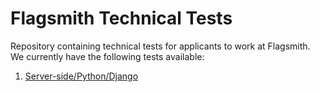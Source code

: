 # Flagsmith Technical Tests

Repository containing technical tests for applicants to work at Flagsmith. We currently have the following tests available:

1. [Server-side/Python/Django](/python-django/)

